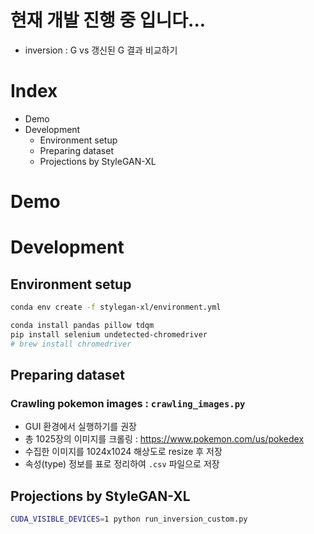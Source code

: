 # 현재 개발 진행 중 입니다...
- inversion : G vs 갱신된 G 결과 비교하기

# Index
- Demo
- Development
  - Environment setup
  - Preparing dataset
  - Projections by StyleGAN-XL


# Demo

# Development

## Environment setup
```sh
conda env create -f stylegan-xl/environment.yml

conda install pandas pillow tdqm
pip install selenium undetected-chromedriver
# brew install chromedriver
```

## Preparing dataset

### Crawling pokemon images : `crawling_images.py`
- GUI 환경에서 실행하기를 권장
- 총 1025장의 이미지를 크롤링 : https://www.pokemon.com/us/pokedex
- 수집한 이미지를 1024x1024 해상도로 resize 후 저장
- 속성(type) 정보를 표로 정리하여 `.csv` 파일으로 저장


## Projections by StyleGAN-XL

```sh
CUDA_VISIBLE_DEVICES=1 python run_inversion_custom.py
```